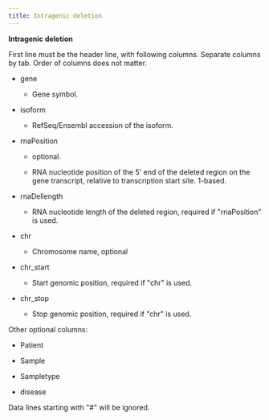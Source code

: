 ```yaml
---
title: Intragenic deletion
---
```



**Intragenic deletion**

First line must be the header line, with following columns. Separate
columns by tab. Order of columns does not matter.

-   gene

    -   Gene symbol.

-   isoform

    -   RefSeq/Ensembl accession of the isoform.

-   rnaPosition

    -   optional.

    -   RNA nucleotide position of the 5' end of the deleted region on the gene transcript, relative to transcription start site. 1-based.

-   rnaDellength

    -   RNA nucleotide length of the deleted region, required if "rnaPosition" is used.

-   chr

    -   Chromosome name, optional

-   chr_start

    -   Start genomic position, required if "chr" is used.

-   chr_stop

    -   Stop genomic position, required if "chr" is used.

Other optional columns:

-   Patient

-   Sample

-   Sampletype

-   disease

Data lines starting with "#" will be ignored.
